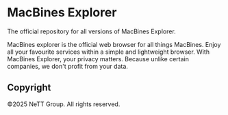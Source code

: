 # MacBines Explorer

The official repository for all versions of MacBines Explorer.

MacBines explorer is the official web browser for all things MacBines. Enjoy all your favourite services within a simple and lightweight browser. With MacBines Explorer, your privacy matters. Because unlike certain companies, we don't profit from your data.

## Copyright

©2025 NeTT Group. All rights reserved.
